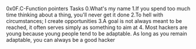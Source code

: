 0x0F.C-Function pointers Tasks
0.What's my name
1.If you spend too much time thinking about a thing, you'll never get it done
2.To hell with circumstances; I create opportunities
3.A goal is not always meant to be reached, it often serves simply as something to aim at
4. Most hackers are young because young people tend to be adaptable. 
As long as you remain adaptable, you can always be a good hacker
